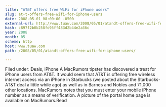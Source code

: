 ```yaml
---
title: "AT&T offers free WiFi for iPhone users"
slug: at-t-offers-free-wifi-for-iphone-users
date: 2008-05-01 08:00:00 -0500
external-url: http://www.tuaw.com/2008/05/01/atandt-offers-free-wifi-for-iphone-users/
hash: c897f2b0b258fc95ff483d2b44e2a36c
year: 2008
month: 05
scheme: http
host: www.tuaw.com
path: /2008/05/01/atandt-offers-free-wifi-for-iphone-users/

---
```


Filed under: Deals, iPhone
A MacRumors tipster has discovered a treat for iPhone users from AT&T. It would seem that AT&T is offering free wireless internet access via an iPhone in Starbucks (we posted about the Starbucks-AT&T deal a little while ago) as well as in Barnes and Nobles and 71,000 other locations. MacRumors notes that you must enter your mobile iPhone number as a means of verification. A picture of the portal home page is available on MacRumors.Read
